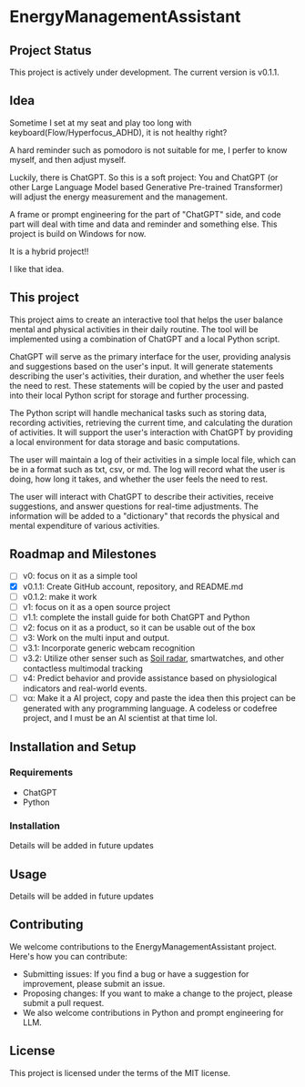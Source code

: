 # EnergyManagementAssistant

## Project Status

This project is actively under development. The current version is v0.1.1.

## Idea

Sometime I set at my seat and play too long with keyboard(Flow/Hyperfocus_ADHD), it is not healthy right?

A hard reminder such as pomodoro is not suitable for me, I perfer to know myself, and then adjust myself.

Luckily, there is ChatGPT. So this is a soft project: You and ChatGPT (or other Large Language Model based Generative Pre-trained Transformer) will adjust the energy measurement and the management.

A frame or prompt engineering for the part of "ChatGPT" side, and code part will deal with time and data and reminder and something else. This project is build on Windows for now.

It is a hybrid project!!

I like that idea.

## This project

This project aims to create an interactive tool that helps the user balance mental and physical activities in their daily routine. The tool will be implemented using a combination of ChatGPT and a local Python script.

ChatGPT will serve as the primary interface for the user, providing analysis and suggestions based on the user's input. It will generate statements describing the user's activities, their duration, and whether the user feels the need to rest. These statements will be copied by the user and pasted into their local Python script for storage and further processing.

The Python script will handle mechanical tasks such as storing data, recording activities, retrieving the current time, and calculating the duration of activities. It will support the user's interaction with ChatGPT by providing a local environment for data storage and basic computations.

The user will maintain a log of their activities in a simple local file, which can be in a format such as txt, csv, or md. The log will record what the user is doing, how long it takes, and whether the user feels the need to rest.

The user will interact with ChatGPT to describe their activities, receive suggestions, and answer questions for real-time adjustments. The information will be added to a "dictionary" that records the physical and mental expenditure of various activities.

## Roadmap and Milestones

- [ ] v0: focus on it as a simple tool
- [x] v0.1.1: Create GitHub account, repository, and README.md
- [ ] v0.1.2: make it work
- [ ] v1: focus on it as a open source project
- [ ] v1.1: complete the install guide for both ChatGPT and Python
- [ ] v2: focus on it as a product, so it can be usable out of the box
- [ ] v3: Work on the multi input and output.
- [ ] v3.1: Incorporate generic webcam recognition
- [ ] v3.2: Utilize other senser such as [Soil radar](https://atap.google.com/soli/), smartwatches, and other contactless multimodal tracking
- [ ] v4: Predict behavior and provide assistance based on physiological indicators and real-world events.
- [ ] vα: Make it a AI project, copy and paste the idea then this project can be generated with any programming language. A codeless or codefree project, and I must be an AI scientist at that time lol.

## Installation and Setup

### Requirements

- ChatGPT
- Python

### Installation

Details will be added in future updates

## Usage

Details will be added in future updates

## Contributing

We welcome contributions to the EnergyManagementAssistant project. Here's how you can contribute:

- Submitting issues: If you find a bug or have a suggestion for improvement, please submit an issue.
- Proposing changes: If you want to make a change to the project, please submit a pull request.
- We also welcome contributions in Python and prompt engineering for LLM.

## License

This project is licensed under the terms of the MIT license.
